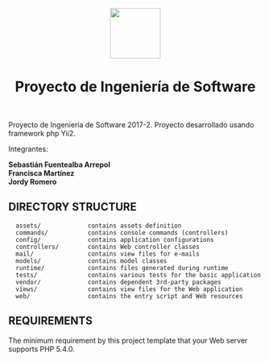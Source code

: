 <p align="center">
    <a href="https://github.com/yiisoft" target="_blank">
        <img src="https://avatars0.githubusercontent.com/u/993323" height="100px">
    </a>
    <h1 align="center">Proyecto de Ingeniería de Software</h1>
    <br>
</p>

Proyecto de Ingeniería de Software 2017-2. Proyecto desarrollado usando framework php Yii2.

Integrantes:

<b>Sebastián Fuentealba Arrepol</b>
<br>
<b>Francisca Martínez</b>
<br>
<b>Jordy Romero</b>


DIRECTORY STRUCTURE
-------------------

      assets/             contains assets definition
      commands/           contains console commands (controllers)
      config/             contains application configurations
      controllers/        contains Web controller classes
      mail/               contains view files for e-mails
      models/             contains model classes
      runtime/            contains files generated during runtime
      tests/              contains various tests for the basic application
      vendor/             contains dependent 3rd-party packages
      views/              contains view files for the Web application
      web/                contains the entry script and Web resources



REQUIREMENTS
------------

The minimum requirement by this project template that your Web server supports PHP 5.4.0.



